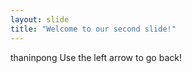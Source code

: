 ```yaml
---
layout: slide
title: "Welcome to our second slide!"
---
```

thaninpong
Use the left arrow to go back!
